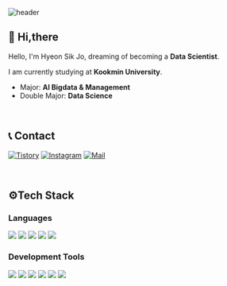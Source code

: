 ![header](https://capsule-render.vercel.app/api?type=waving&height=300&color=87cefa&text=This%20is%20Hyeonsik's%20Github&animation=fadeIn)

## 👋 Hi,there
Hello, I'm Hyeon Sik Jo, dreaming of becoming a **Data Scientist**.

I am currently studying at **Kookmin University**.

- Major: **AI Bigdata & Management**
- Double Major: **Data Science**

</br>

## 📞 Contact
[![Tistory](https://img.shields.io/badge/Tistory-000000?style=flat&logo=Tistory&logoColor=white)](https://hyeon827.tistory.com/)
[![Instagram](https://img.shields.io/badge/Instagram-E4405F?style=flat&logo=Instagram&logoColor=white)](https://www.instagram.com/_hyeon_827/)
[![Mail](https://img.shields.io/badge/hsjo@kookmin.ac.kr-EA4335?style=flat&logo=Gmail&logoColor=white)](hsjo@kookmin.ac.kr)

</br>

## ⚙Tech Stack 
### Languages
<img src="https://img.shields.io/badge/Python-3776AB?style=flat&logo=Python&logoColor=white"/> <img src="https://img.shields.io/badge/Pytorch-EE4C2C?style=flat&logo=Pytorch&logoColor=white"/> <img src="https://img.shields.io/badge/SQL-4479A1?style=flat&logo=MySQL&logoColor=white"/> <img src="https://img.shields.io/badge/R-276DC3?style=flat&logo=R&logoColor=white"/> <img src="https://img.shields.io/badge/Excel-217346?style=flat&logo=Microsoft Excel&logoColor=white"/>
  
### Development Tools
<img src="https://img.shields.io/badge/Jupyter-F37626?style=flat&logo=Jupyter&logoColor=white"/> <img src="https://img.shields.io/badge/VSCode-007ACC?style=flat&logo=Visual Studio Code&logoColor=white"/> <img src="https://img.shields.io/badge/Google Colab-F9AB00?style=flat&logo=Google Colab&logoColor=white"/> <img src="https://img.shields.io/badge/GitHub-181717?style=flat&logo=GitHub&logoColor=white"/> <img src="https://img.shields.io/badge/OpenAI-412991?style=flat&logo=OpenAI&logoColor=white"/> <img src="https://img.shields.io/badge/Slack-4A154B?style=flat&logo=Slack&logoColor=white"/> 








